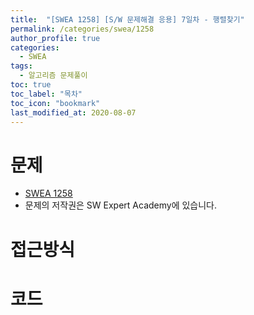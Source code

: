 ```yaml
---
title:  "[SWEA 1258] [S/W 문제해결 응용] 7일차 - 행렬찾기"
permalink: /categories/swea/1258
author_profile: true
categories:
  - SWEA
tags:
  - 알고리즘 문제풀이
toc: true
toc_label: "목차"
toc_icon: "bookmark"
last_modified_at: 2020-08-07
---
```

# 문제
* [SWEA 1258]()
* 문제의 저작권은 SW Expert Academy에 있습니다.  

# 접근방식 


# 코드
```java

```